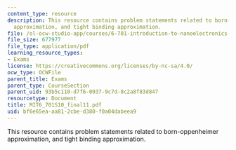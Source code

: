 ```yaml
---
content_type: resource
description: This resource contains problem statements related to born-oppenheimer
  approximation, and tight binding approximation.
file: /ol-ocw-studio-app/courses/6-701-introduction-to-nanoelectronics-spring-2010/bf6e65eaaa812cbed380f0a04dabeea9_MIT6_701S10_final11.pdf
file_size: 677977
file_type: application/pdf
learning_resource_types:
- Exams
license: https://creativecommons.org/licenses/by-nc-sa/4.0/
ocw_type: OCWFile
parent_title: Exams
parent_type: CourseSection
parent_uid: 93b5c110-d7f6-0937-9c7d-8c2a8f83d847
resourcetype: Document
title: MIT6_701S10_final11.pdf
uid: bf6e65ea-aa81-2cbe-d380-f0a04dabeea9
---
```

This resource contains problem statements related to born-oppenheimer approximation, and tight binding approximation.
